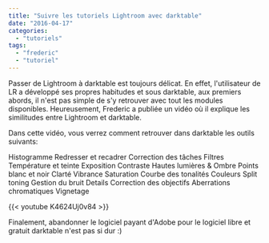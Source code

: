 ```yaml
---
title: "Suivre les tutoriels Lightroom avec darktable"
date: "2016-04-17"
categories: 
  - "tutoriels"
tags: 
  - "frederic"
  - "tutoriel"
---
```


Passer de Lightroom à darktable est toujours délicat. En effet, l'utilisateur de LR a développé ses propres habitudes et sous darktable, aux premiers abords, il n'est pas simple de s'y retrouver avec tout les modules disponibles. Heureusement, Frederic a publiée un vidéo où il explique les similitudes entre Lightroom et darktable.

Dans cette vidéo, vous verrez comment retrouver dans darktable les outils suivants:

Histogramme Redresser et recadrer Correction des tâches Filtres Température et teinte Exposition Contraste Hautes lumières & Ombre Points blanc et noir Clarté Vibrance Saturation Courbe des tonalités Couleurs Split toning Gestion du bruit Details Correction des objectifs Aberrations chromatiques Vignetage

 

{{< youtube K4624Uj0v84 >}}

Finalement, abandonner le logiciel payant d'Adobe pour le logiciel libre et gratuit darktable n'est pas si dur :)
